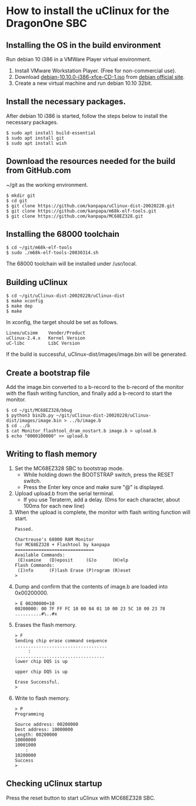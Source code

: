 # How to install the uClinux for the DragonOne SBC

## Installing the OS in the build environment

Run debian 10 i386 in a VMWare Player virtual environment.

1. Install VMware Workstation Player. (Free for non-commercial use).
1. Download [debian-10.10.0-i386-xfce-CD-1.iso](https://cdimage.debian.org/debian-cd/current/i386/iso-cd/) from [debian official site](https://www.debian.org/).
1. Create a new virtual machine and run debian 10.10 32bit.

## Install the necessary packages.

After debian 10 i386 is started, follow the steps below to install the necessary packages.

```
$ sudo apt install build-essential
$ sudo apt install git
$ sudo apt install wish
```

## Download the resources needed for the build from GitHub.com

~/git as the working environment.

```
$ mkdir git
$ cd git
$ git clone https://github.com/kanpapa/uClinux-dist-20020220.git
$ git clone https://github.com/kanpapa/m68k-elf-tools.git
$ git clone https://github.com/kanpapa/MC68EZ328.git
```

## Installing the 68000 toolchain

```
$ cd ~/git/m68k-elf-tools
$ sudo ./m68k-elf-tools-20030314.sh
```

The 68000 toolchain will be installed under /usr/local.

## Building uClinux

```
$ cd ~/git/uClinux-dist-20020220/uClinux-dist
$ make xconfig
$ make dep
$ make
```

In xconfig, the target should be set as follows.

```
Lineo/uCsimm    Vender/Product
uClinux-2.4.x   Kernel Version
uC-libc         LibC Version
```

If the build is successful, uClinux-dist/images/image.bin will be generated.

## Create a bootstrap file

Add the image.bin converted to a b-record to the b-record of the monitor with the flash writing function, and finally add a b-record to start the monitor.

```
$ cd ~/git/MC68EZ328/bbug
$ python3 bin2b.py ~/git/uClinux-dist-20020220/uClinux-dist/images/image.bin > ../b/image.b
$ cd ../b
$ cat Monitor_flashtool_dram_nostart.b image.b > upload.b
$ echo "0000100000" >> upload.b
```

## Writing to flash memory

1. Set the MC68EZ328 SBC to bootstrap mode.
    * While holding down the BOOTSTRAP switch, press the RESET switch.
    * Press the Enter key once and make sure "@" is displayed.
1. Upload upload.b from the serial terminal.
    * If you use Teraterm, add a delay. (0ms for each character, about 100ms for each new line)
1. When the upload is complete, the monitor with flash writing function will start.
    ```
    Passed.
    
    Chartreuse's 68000 RAM Monitor
    for MC68EZ328 + Flashtool by kanpapa
    ==============================
    Available Commands: 
     (E)xamine   (D)eposit     (G)o      (H)elp
    Flash Commands: 
     (I)nfo      (F)lash Erase (P)rogram (R)eset
    >
    ````
1. Dump and confirm that the contents of image.b are loaded into 0x00200000.
    ```
    > E 00200000+10
    00200000: 00 7F FF FC 10 00 04 01 10 00 23 5C 10 00 23 78 ..........#\..#x
    ```
1. Erases the flash memory.
    ```
    > F
    Sending chip erase command sequence
    ...................................
         :
    ..................................
    lower chip DQ5 is up
    
    upper chip DQ5 is up
    
    Erase Successful.
    >
    ```
1. Write to flash memory.
    ```
    > P
    Programming
    
    Source address: 00200000
    Dest address: 10000000
    Length: 00200000
    10000000
    10001000
        :
    10200000
    Success
    >
    ```

## Checking uClinux startup

Press the reset button to start uClinux with MC68EZ328 SBC.

